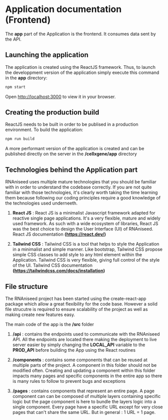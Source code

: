 # Application documentation (Frontend)

The **app** part of the Application is the frontend. It consumes data sent by the API.

## Launching the application

The application is created using the ReactJS framework. Thus, to launch the developpment version of 
the application simply execute this command in the **app** directory:

```bash
npm start
```

Open [http://localhost:3000](http://localhost:3000) to view it in your browser.

## Creating the production build

ReactJS needs to be built in order to be publised in a production environment. 
To build the application:

```bash
npm run build
```

A more performant version of the application is created and can be published directly on the server in 
the **/cellxgene/app** directory

## Technologies behind the Application part 

RNAniseed uses multiple mature technologies that you should be familiar with in order to understand
the codebase correctly. If you are not quite familiar with those 
technologies, it's clearly worth taking the time learning them because following our coding 
principles require a good knowledge of the technologies used underneeth.

1. **React JS** : React JS is a minimalist Javascript framework adapted for reactive single page 
                  applications. It's a very flexible, mature and widely used framework. As such
                  with a wide ecosystem of libraries, React JS was the best choice to design the 
                  User Interface (UI) of RNAniseed. React JS documentation **(https://react.dev/)**

2. **Tailwind CSS** : Tailwind CSS is a tool that helps to style the Application in a minimalist
                      and simple manner. Like bootstrap, Tailwind CSS propose simple CSS classes 
                      to add style to any html element within the Application. Tailwind CSS is very 
                      flexible, giving full control of the style of the UI. 
                      Tailwind CSS documentation **(https://tailwindcss.com/docs/installation)**

## File structure

The RNAniseed project has been started using the create-react-app package which allow a 
great flexibility for the code base. However a solid file strucutre is required to ensure 
scalability of the project as well as making create new features easy.

The main code of the app is the **/src** folder

1. **/api** : contains the endpoints used to communicate with the RNAniseed API. All the 
              endpoints are located there making the deployment to live server easier by 
              simply changing the **LOCAL_API** variable to the **PROD_API** before building
              the App using the React routines

2. **/components** : contains some components that can be reused at multiple parts of the 
                     project. A component in this folder should not be modified often. 
                     Creating and updating a component within this folder impacts many 
                     pages and specific components in the entire app so there is many 
                     rules to follow to prevent bugs and exceptions

3. **/pages** : contains components that represent an entire page. A page component can 
                can be composed of multiple layers containing specific logic but the 
                page component is here to bundle the layers logic into a single component.
                Every page have a specific URL except for very close pages that can't share
                the same URL. But in general : 1 URL = 1 page.
